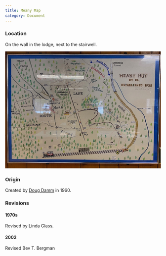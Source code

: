 ```yaml
---
title: Meany Map
category: Document
---
```

### Location

On the wall in the lodge, next to the stairwell.

<img src="img/2020%20Meany%20Map.jpeg">

### Origin

Created by [Doug Damm](Doug-Damm) in 1960.

### Revisions

#### 1970s

Revised by Linda Glass.

#### 2002

Revised Bev T. Bergman
